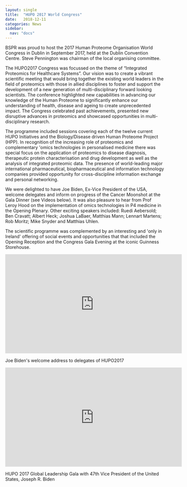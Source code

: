 ```yaml
---
layout: single
title:  "HUPO 2017 World Congress"
date:   2018-12-11
categories: News
sidebar:
  nav: "docs"
---
```




BSPR was proud to host the 2017 Human Proteome Organisation World Congress in Dublin in September 2017, held at the Dublin Convention Centre. Steve Pennington was chairman of the local organising committee.



The HUPO2017 Congress was focussed on the theme of “Integrated Proteomics for Healthcare Systems”. Our vision was to create a vibrant scientific meeting that would bring together the existing world leaders in the field of proteomics with those in allied disciplines to foster and support the development of a new generation of multi-disciplinary forward looking scientists. The conference highlighted new capabilities in advancing our knowledge of the Human Proteome to significantly enhance our understanding of health, disease and ageing to create unprecedented impact. The Congress celebrated past achievements, presented new disruptive advances in proteomics and showcased opportunities in multi-disciplinary research.



The programme included sessions covering each of the twelve current HUPO Initiatives and the Biology/Disease driven Human Proteome Project (HPP). In recognition of the increasing role of proteomics and complementary 'omics technologies in personalised medicine there was special focus on the application of proteomics to disease diagnosis, therapeutic protein characterisation and drug development as well as the analysis of integrated proteomic data. The presence of world-leading major international pharmaceutical, biopharmaceutical and information technology companies provided opportunity for cross-discipline information exchange and personal networking.



We were delighted to have Joe Biden, Ex-Vice President of the USA, welcome delegates and inform on progress of the Cancer Moonshot at the Gala Dinner (see Videos below). It was also pleasure to hear from Prof Leroy Hood on the implementation of omics technologies in P4 medicine in the Opening Plenary. Other exciting speakers included: Ruedi Aebersold; Ben Cravatt; Albert Heck; Joshua LaBaer, Matthias Mann; Lennart Martens; Rob Moritz; Mike Snyder and Matthias Uhlen.



The scientific programme was complemented by an interesting and 'only in Ireland' offering of social events and opportunities that that included the Opening Reception and the Congress Gala Evening at the iconic Guinness Storehouse.


<iframe width="560" height="315" src="https://www.youtube.com/embed/Szi6Y1W3HxM" frameborder="0"  allow="autoplay; encrypted-media" allowfullscreen></iframe>

Joe Biden's welcome address to delegates of HUPO2017



<iframe width="560" height="315" src="https://www.youtube.com/embed/IUmSFLjqWaw" frameborder="0" allow="autoplay; encrypted-media" allowfullscreen></iframe>


HUPO 2017 Global Leadership Gala with 47th Vice President of the United States, Joseph R. Biden